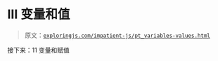 # III 变量和值

> 原文：[`exploringjs.com/impatient-js/pt_variables-values.html`](https://exploringjs.com/impatient-js/pt_variables-values.html)

接下来：11 变量和赋值
